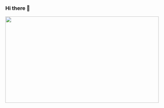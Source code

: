 ### Hi there 👋
<img src="https://giphy.com/embed/XbsSB3SCniX6SEN1OY" width="480" height="270" frameBorder="0" class="giphy-embed" allowFullScreen></iframe><p><a href="https://giphy.com/gifs/btsofficial-bts-jimin-bangtan-XbsSB3SCniX6SEN1OY">
<!--
**mixxely/mixxely** is a ✨ _special_ ✨ repository because its `README.md` (this file) appears on your GitHub profile.

Here are some ideas to get you started:

- 🔭 I’m currently working on ...
- 🌱 I’m currently learning ...
- 👯 I’m looking to collaborate on ...
- 🤔 I’m looking for help with ...
- 💬 Ask me about ...
- 📫 How to reach me: ...
- 😄 Pronouns: ...
- ⚡ Fun fact: ...
-->

